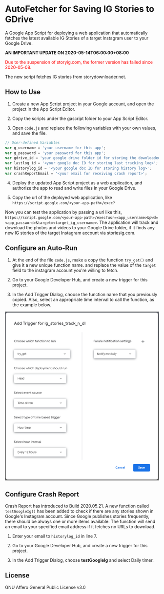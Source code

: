 # AutoFetcher for Saving IG Stories to GDrive

A Google App Script for deploying a web application that automatically fetches the latest available IG Stories of a target Instagram user to your Google Drive.

**AN IMPORTANT UPDATE ON 2020-05-14T06:00:00+08:00**

<p style="color:red;">Due to the suspension of storyig.com, the former version has failed since 2020-05-08.</p>

The new script fetches IG stories from storydownloader.net.

## How to Use

1. Create a new App Script project in your Google account, and open the project in the App Script Editor.

2. Copy the scripts under the gascript folder to your App Script Editor.

3. Open `code.js` and replace the following variables with your own values, and save the file.

```js
// User-defined Variables
var g_username = 'your username for this app';
var g_password = 'your password for this app';
var gdrive_id = 'your google drive folder id for storing the downloaded files';
var lastlog_id = '<your google doc ID for storing last tracking log>';
var historylog_id = '<your google doc ID for storing history log>';
var crashReportEmail = '<your email for receiving crash report>';
```

4. Deploy the updated App Script project as a web application, and authorize the app to read and write files in your Google Drive.

5. Copy the url of the deployed web application, like `https://script.google.com/<your-app-path>/exec?`

Now you can test the application by passing a url like this, `https://script.google.com/<your-app-path>/exec?usr=<app_username>&pwd=<app_password>&target=<target_ig_username>`.
The application will track and download the photos and videos to your Google Drive folder, if it finds any new IG stories of the target Instagram account via storiesig.com.

## Configure an Auto-Run

1. At the end of the file `code.js`, make a copy the function `try_get()` and give it a new unique function name. and replace the value of the `target` field to the instagram account you're willing to fetch.

2. Go to your Google Developer Hub, and create a new trigger for this project.

3. In the Add Trigger Dialog, choose the function name that you previously copied. Also, select an appropriate time interval to call the function, as the example below.

![Setup a Google App Script Timed Trigger](/docs/images/setup_a_google_app_script_timed_trigger.png)

## Configure Crash Report

Crash Report has introduced to Build 2020.05.21. A new function called `testGoogleIg()` has been added to check if there are any stories shown in Google's Instagram account. Since Google publishes stories frequently, there should be always one or more items available. The function will send an email to your specified email address if it fetches no URLs to download.

1. Enter your email to `historylog_id` in line 7.

2. Go to your Google Developer Hub, and create a new trigger for this project.

3. In the Add Trigger Dialog, choose **testGoogleIg** and select Daily timer.

## License

GNU Affero General Public License v3.0

